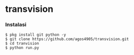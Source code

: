 # transvision

### Instalasi 
```
$ pkg install git python -y
$ git clone https://github.com/agos4905/transvision.git
$ cd tranvision
$ python run.py
